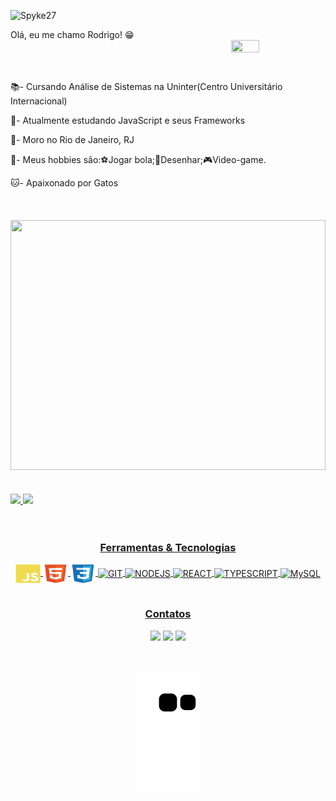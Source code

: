 
<p align="left"> <img src="https://komarev.com/ghpvc/?username=Spyke27&label=Profile%20views&color=0e75b6&style=flat" alt="Spyke27" /></p>
Olá, eu me chamo Rodrigo! 😁<br>

<img src="https://i.imgur.com/ZpD0jjL.gif" width="30%" height="30%" align="right"> 
<br><br><br>
<p>📚- Cursando Análise de Sistemas na Uninter(Centro Universitário Internacional)</p>
<p>📘- Atualmente estudando JavaScript e seus Frameworks</p>
<p>🏡- Moro no Rio de Janeiro, RJ</p>
<p>🧩- Meus hobbies são:⚽Jogar bola;🎨Desenhar;🎮Video-game.</p>
<p>🐱- Apaixonado por Gatos</p>
<br>
<h4 align="center">
<img height="400px" width="100%" src="https://i.imgur.com/iFruj2Y.gif">
</h4>
<br>
<!--<img src="" width="30%" height="30%" align="right">-->
<div>

<!--Para quem for reutilizar o código abaixo, é só trocar o nome de usuário para o seu 😉✌🏼-->

<a href="https://github.com/Spyke27">
<img height="175em" src="https://github-readme-stats.vercel.app/api?username=Spyke27&show_icons=true&theme=tokyonight&include_all_commits=true&count_private=true"/>
<img height="175em" src="https://github-readme-stats.vercel.app/api/top-langs/?username=Spyke27&layout=compact&langs_count=7&theme=tokyonight"/>
</div>
<br>
<div  align="center"> 
  <div style="display: inline_block"><br>
  <h3>Ferramentas & Tecnologias</h3>
  <img align="center" alt="Rafa-Js" height="30" width="40" src="https://raw.githubusercontent.com/devicons/devicon/master/icons/javascript/javascript-plain.svg">
  <img align="center" alt="HTML" height="30" width="40" src="https://raw.githubusercontent.com/devicons/devicon/master/icons/html5/html5-original.svg">
  <img align="center" alt="CSS" height="30" width="40" src="https://raw.githubusercontent.com/devicons/devicon/master/icons/css3/css3-original.svg">
  <img align="center" alt="GIT" height="30" width="40" src="https://icongr.am/devicon/git-original.svg?size=102&color=currentColor">
  <img align="center" alt="NODEJS" height="30" width="40" src="https://icongr.am/devicon/nodejs-original.svg?size=102&color=currentColor">
  <img align="center" alt="REACT" height="30" width="40" src="https://icongr.am/devicon/react-original.svg?size=102&color=currentColor">
  <img align="center" alt="TYPESCRIPT" height="30" width="40" src="https://icongr.am/devicon/typescript-original.svg?size=102&color=currentColor">
  <img align="center" alt="MySQL" height="30" width="40" src="https://icongr.am/devicon/mysql-original-wordmark.svg?size=102&color=currentColor">
</div>
 <br>
  <div align="center">
  <h3>Contatos</h3>
  <a href="https://www.linkedin.com/in/rodrigo-daniell" target="_blank"><img src="https://img.shields.io/badge/-LinkedIn-%230077B5?style=for-the-badge&logo=linkedin&logoColor=white" target="_blank"></a> 
  <a href="https://discord.gg/nNGuZJXS" target="_blank"><img src="https://img.shields.io/badge/Discord-7289DA?style=for-the-badge&logo=discord&logoColor=white"target="_blank"></a>
<a href = "mailto:rodrigoeufrasio2@gmail.com"><img src="https://img.shields.io/badge/Gmail-D14836?style=for-the-badge&logo=gmail&logoColor=white" target="_blank"></a>
</div>
  <br>
  <br>
  <div align="center">

  ![Snake animation](https://github.com/Spyke27/Spyke27/blob/output/github-contribution-grid-snake.svg)

</div>
 

